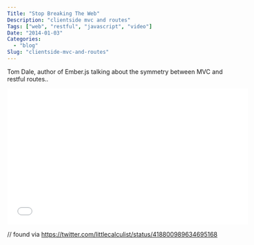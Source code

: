 ```yaml
---
Title: "Stop Breaking The Web"
Description: "clientside mvc and routes"
Tags: ["web", "restful", "javascript", "video"]
Date: "2014-01-03"
Categories:
  - "blog"
Slug: "clientside-mvc-and-routes"
---
```


Tom Dale, author of Ember.js talking about the symmetry between MVC and restful routes..

<div class="video-container">
<iframe width="560" height="315" src="//www.youtube.com/embed/BQ6at0addi4" frameborder="0" allowfullscreen></iframe>
</div>

// found via https://twitter.com/littlecalculist/status/418800989634695168

